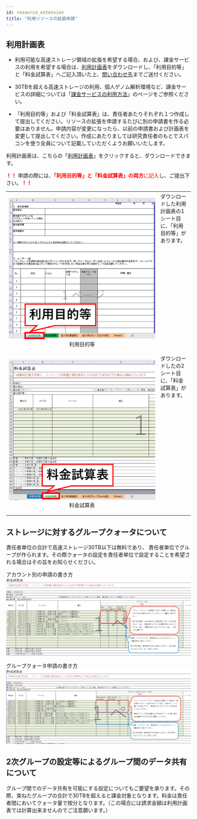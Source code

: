```yaml
---
id: resource_extension
title: "利用リソースの拡張申請"
---
```


## 利用計画表


- 利用可能な高速ストレージ領域の拡張を希望する場合、および、課金サービスの利用を希望する場合は、[利用計画表](/files/usage_plan_table-ver2.2.2.xlsx)をダウンロードし、「利用目的等」と「料金試算表」へご記入頂いた上、[問い合わせ先](/application/reference)までご送付ください。


- 30TBを超える高速ストレージの利用、個人ゲノム解析環境など、課金サービスの詳細については「[課金サービスの利用方法](/application/billing_service)」のページをご参照ください。


- 「利用目的等」および「料金試算表」は、責任者あたりそれぞれ１つ作成して提出してください。リソースの拡張を申請するたびに別の申請書を作る必要はありません。申請内容が変更になったら、以前の申請書および計画表を変更して提出してください。作成にあたりましては研究責任者のもとでスパコンを使う全員について記載していただくようお願いいたします。


利用計画表は、こちらの「[利用計画表](/files/usage_plan_table-ver2.2.2.xlsx)」をクリックすると、ダウンロードできます。


<font color="red"><b>！！</b></font> 申請の際には、<font color="red"><b>「利用目的等」と「料金試算表」の両方</b>に記入</font>し、ご提出下さい。<font color="red"><b>！！</b></font> 
<table>
<tr>
<td width="400" height="400" align="center">

![](利用目的等.png)
利用目的等
</td>
<td valign="top">
ダウンロードした利用計画表の1シート目に、「利用目的等」があります。
</td>
</tr>
<tr>
<td width="400" height="400" align="center">

![](料金試算表.png)
料金試算表
</td>
<td valign="top">
ダウンロードしたの2シート目に、「料金試算表」があります。
</td>

</tr>
</table>




## ストレージに対するグループクォータについて

責任者単位の合計で高速ストレージ30TB以下は無料であり、 責任者単位でグループが作られます。その際クォータの設定を責任者単位で設定することを希望される場合はその旨をお知らせください。


アカウント別の申請の書き方
![](usage_plan_table1.png)


グループクォータ申請の書き方
![](usage_plan_table2.png)



## 2次グループの設定等によるグループ間のデータ共有について

グループ間でのデータ共有を可能にする設定についてもご要望を承ります。その際、束ねたグループの合計で30TBを超えると課金対象となります。料金は責任者間においてクォータ量で按分となります。（この場合には請求金額は利用計画表では計算出来ませんのでご注意願います。）

